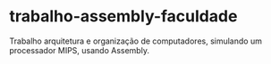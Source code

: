 # trabalho-assembly-faculdade
Trabalho arquitetura e organização de computadores, simulando um processador MIPS, usando Assembly.

